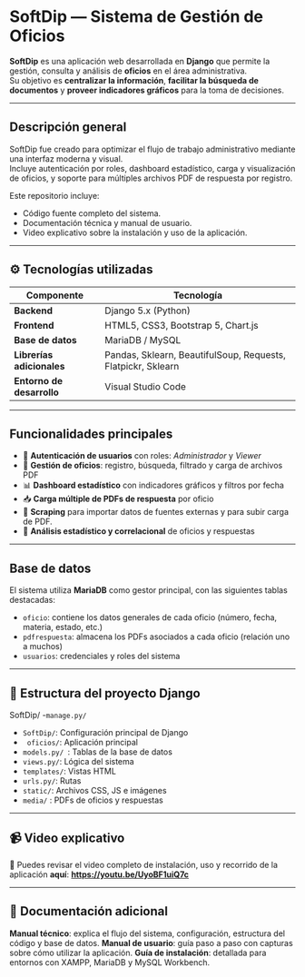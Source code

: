 # SoftDip — Sistema de Gestión de Oficios

**SoftDip** es una aplicación web desarrollada en **Django** que permite la gestión, consulta y análisis de **oficios** en el área administrativa.  
Su objetivo es **centralizar la información**, **facilitar la búsqueda de documentos** y **proveer indicadores gráficos** para la toma de decisiones.

---

##  Descripción general

SoftDip fue creado para optimizar el flujo de trabajo administrativo mediante una interfaz moderna y visual.  
Incluye autenticación por roles, dashboard estadístico, carga y visualización de oficios, y soporte para múltiples archivos PDF de respuesta por registro.

Este repositorio incluye:
- Código fuente completo del sistema.
- Documentación técnica y manual de usuario.
- Video explicativo sobre la instalación y uso de la aplicación.

---

## ⚙️ Tecnologías utilizadas

| Componente | Tecnología |
|-------------|-------------|
| **Backend** | Django 5.x (Python) |
| **Frontend** | HTML5, CSS3, Bootstrap 5, Chart.js |
| **Base de datos** | MariaDB / MySQL |
| **Librerías adicionales** | Pandas, Sklearn, BeautifulSoup, Requests, Flatpickr, Sklearn|
| **Entorno de desarrollo** | Visual Studio Code |

---

##  Funcionalidades principales

- 🔐 **Autenticación de usuarios** con roles: *Administrador* y  *Viewer*  
- 📄 **Gestión de oficios**: registro, búsqueda, filtrado y carga de archivos PDF  
- 📊 **Dashboard estadístico** con indicadores gráficos y filtros por fecha  
- 📥 **Carga múltiple de PDFs de respuesta** por oficio  
- 🤖 **Scraping** para importar datos de fuentes externas y para subir carga de PDF.   
- 🧮 **Análisis estadístico y correlacional** de oficios y respuestas

---

## Base de datos

El sistema utiliza **MariaDB** como gestor principal, con las siguientes tablas destacadas:

- `oficio`: contiene los datos generales de cada oficio (número, fecha, materia, estado, etc.)
- `pdfrespuesta`: almacena los PDFs asociados a cada oficio (relación uno a muchos)
- `usuarios`: credenciales y roles del sistema

---

## 📂 Estructura del proyecto Django

SoftDip/
-`manage.py/`
- `SoftDip/`: Configuración principal de Django
- ` oficios/`: Aplicación principal
- `models.py/ `:  Tablas de la base de datos
- `views.py/`: Lógica del sistema
- `templates/`: Vistas HTML
- `urls.py/`: Rutas
- `static/`: Archivos CSS, JS e imágenes
- `media/` : PDFs de oficios y respuestas

---

## 📹 Video explicativo
🎥 Puedes revisar el video completo de instalación, uso y recorrido de la aplicación **aquí**: **https://youtu.be/UyoBF1uiQ7c**

---

## 📑 Documentación adicional

  **Manual técnico**: explica el flujo del sistema, configuración, estructura del código y base de datos.
  **Manual de usuario**: guía paso a paso con capturas sobre cómo utilizar la aplicación.
  **Guía de instalación**: detallada para entornos con XAMPP, MariaDB y MySQL Workbench.




